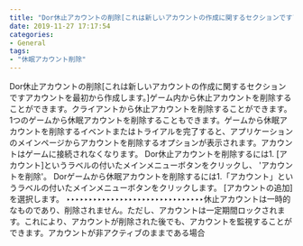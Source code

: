 ```yaml
---
title: "Dor休止アカウントの削除[これは新しいアカウントの作成に関するセクションですアカウントを最初から作成します。"
date: 2019-11-27 17:17:54
categories:
- General
tags:
- "休眠アカウント削除"
---
```


Dor休止アカウントの削除[これは新しいアカウントの作成に関するセクションですアカウントを最初から作成します。]ゲーム内から休止アカウントを削除することができます。クライアントから休止アカウントを削除することができます。 1つのゲームから休眠アカウントを削除することもできます。ゲームから休眠アカウントを削除するイベントまたはトライアルを完了すると、アプリケーションのメインページからアカウントを削除するオプションが表示されます。アカウントはゲームに接続されなくなります。 Dor休止アカウントを削除するには1. [アカウント]というラベルの付いたメインメニューボタンをクリックし、 &#39;アカウントを削除&#39;。 Dorゲームから休眠アカウントを削除するには1.「アカウント」というラベルの付いたメインメニューボタンをクリックします。 [アカウントの追加]を選択します。 ‣‣‣‣‣‣‣‣‣‣‣‣‣‣‣‣‣‣‣‣‣‣‣‣‣‣‣‣‣‣‣休止アカウントは一時的なものであり、削除されません。ただし、アカウントは一定期間ロックされます。これにより、アカウントが削除された後でも、アカウントを監視することができます。アカウントが非アクティブのままである場合
